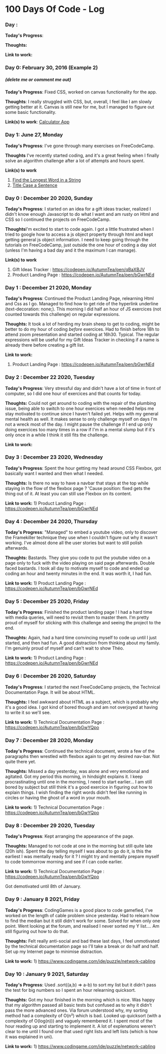 # 100 Days Of Code - Log

### Day : 

**Today's Progress**: 

**Thoughts:**  

**Link to work:** 

### Day 0: February 30, 2016 (Example 2)
##### (delete me or comment me out)

**Today's Progress**: Fixed CSS, worked on canvas functionality for the app.

**Thoughts**: I really struggled with CSS, but, overall, I feel like I am slowly getting better at it. Canvas is still new for me, but I managed to figure out some basic functionality.

**Link(s) to work**: [Calculator App](http://www.example.com)


### Day 1: June 27, Monday

**Today's Progress**: I've gone through many exercises on FreeCodeCamp.

**Thoughts** I've recently started coding, and it's a great feeling when I finally solve an algorithm challenge after a lot of attempts and hours spent.

**Link(s) to work**
1. [Find the Longest Word in a String](https://www.freecodecamp.com/challenges/find-the-longest-word-in-a-string)
2. [Title Case a Sentence](https://www.freecodecamp.com/challenges/title-case-a-sentence)

### Day 0 : December 20 2020, Sunday

**Today's Progress**: I started on an idea for a gift ideas tracker, realized I didn't know enough Javascript to do what I want and am rusty on Html and CSS so I continued the projects on FreeCodeCamp.

**Thoughts**I'm excited to start to code again. I got a little frustrated when I tried to google how to access a js object property through html and kept getting general js object information. I need to keep going through the tutorials on FreeCodeCamp, just outside the one hour of coding a day slot (unless I'm having a bad day and it the maximum I can manage).

**Link(s) to work**
1) Gift Ideas Tracker : https://codepen.io/AutumnTea/pen/qBaXBJV
2) Product Landing Page : https://codepen.io/AutumnTea/pen/bGwrNEd

### Day 1 : December 21 2020, Monday 

**Today's Progress**: Continued the Product Landing Page, relearning Html and Css as I go. Managed to find how to get ride of the hyperlink underline (text-decoration: none;). This morning I did half an hour of JS exercices (not counted towards this challenge) on regular expressions.

**Thoughts:** It took a lot of herding my brain sheep to get to coding, might be better to do my hour of coding *before* exercices. Had to finish before 18h to attend zoom presentation and started coding at 16h30. Typical. The regular expressions will be useful for my Gift Ideas Tracker in checking if a name is already there before creating a gift list. 

**Link to work:** 
1) Product Landing Page : https://codepen.io/AutumnTea/pen/bGwrNEd

### Day 2 : December 22 2020, Tuesday

**Today's Progress**: Very stressful day and didn't have a lot of time in front of computer, so I did one hour of exercices and that counts for today.

**Thoughts:** Could not get around to coding with the repair of the plumbing issue, being able to switch to one hour exercices when needed helps me stay motivated to continue since I haven't failed yet. Helps with my general mental health as well. It makes sense to only challenge myself on days I'm not a wreck most of the day. I might pause the challenge if I end up only doing exercices too many times in a row if I'm in a mental slump but if it's only once in a while I think it still fits the challenge. 

**Link to work:** 

### Day 3 : December 23 2020, Wednesday

**Today's Progress**: Spent the hour getting my head around CSS Flexbox, got basically want I wanted and then what I needed. 

**Thoughts:**  Is there no way to have a navbar that stays at the top while staying in the flow of the flexbox page ? 'Cause position: fixed gets the thing out of it. At least you can still use Flexbox on its content.

**Link to work:** 1) Product Landing Page : https://codepen.io/AutumnTea/pen/bGwrNEd

### Day 4 : December 24 2020, Thursday

**Today's Progress**: "Managed" to embed a youtube video, only to discover the Framekiller technique they use when I couldn't figure out why it wasn't working. I've almost done all the user stories but want to still polish afterwards.

**Thoughts:** Bastards. They give you code to put the youtube video on a page only to fuck with the video playing on said page afterwards. Double faced bastards. I took all day to motivate myself to code and ended up coding an hour and twenty minutes in the end. It was worth it, I had fun.

**Link to work:** 1) Product Landing Page : https://codepen.io/AutumnTea/pen/bGwrNEd

### Day 5 : December 25 2020, Friday

**Today's Progress**: Finished the product landing page ! I had a hard time with media queries, will need to revisit them to master them. I'm pretty proud of myself for sticking with this challenge and seeing the project to the end.

**Thoughts:**  Again, had a hard time convincing myself to code up until I just started, and then had fun. A good distraction from thinking about my family. I'm genuinly proud of myself and can't wait to show Théo. 

**Link to work:** 1) Product Landing Page : https://codepen.io/AutumnTea/pen/bGwrNEd

### Day 6 : December 26 2020, Saturday

**Today's Progress**: I started the next FreeCodeCamp projects, the Technical Documentation Page. It will be about HTML.

**Thoughts:**  I feel awkward about HTML as a subject, which is probably why it's a good idea. I got kind of bored though and am not overjoyed at having to write it so we'll see.

**Link to work:** 1) Technical Documentation Page : https://codepen.io/AutumnTea/pen/bGwYQpo

### Day 7 : December 28 2020, Monday

**Today's Progress**: Continued the technical document, wrote a few of the paragraphs then wrestled with flexbox again to get my desired nav-bar. Not quite there yet.

**Thoughts:**  Missed a day yesterday, was alone and very emotional and agitated. Got my period this morning, in hindsight explains it. I keep procrastinating until one in the morning, I need to start earlier... I am still bored by subject but still think it's a good exercice in figuring out how to explain things. I wish finding the right words didn't feel like running in circles or having the ghost of a word in your mouth.

**Link to work:** 1) Technical Documentation Page : https://codepen.io/AutumnTea/pen/bGwYQpo

### Day 8 : December 29 2020, Tuesday

**Today's Progress**: Kept arranging the appearance of the page.

**Thoughts:**  Managed to not code at one in the morning but still quite late (20h ish). Spent the day telling myself I was about to go do it, is this the earliest I was mentally ready for it ? I might try and mentally prepare myself to code tommorrow morning and see if I can code earlier.

**Link to work:** 1) Technical Documentation Page : https://codepen.io/AutumnTea/pen/bGwYQpo

Got demotivated until 8th of January.

### Day 9 : January 8 2021, Friday

**Today's Progress**: CodingGames is a good place to code gamefied, I've worked on the length of cable problem since yesterday. Had to relearn how to find the median but it still didn't work for some. Solved for when only one point. Went looking at the forum, and realised I never sorted my Y list.... Am still figuring out how to do that.

**Thoughts:**  Felt really anti-social and bad these last days, I feel unmotivated by the technical documentation page so I'll take a break or do half and half. Set up my Internet page to minimise distraction.

**Link to work:** 1) https://www.codingame.com/ide/puzzle/network-cabling

### Day 10 : January 9 2021, Saturday

**Today's Progress**: Used .sort((a,b) => a-b) to sort my list but it didn't pass the test for big numbers so I spent an hour relearning quicksort.

**Thoughts:**  Got my hour finished in the morning which is nice. Was happy that my algorithm passed all basic tests but confused as to why it didn't pass the more advanced ones. Via forum understood why, my sorting method had a complexity of O(n²) which is bad. Looked up quicksort (with a complexity of O(log(n))) and vaguely remembered it. I spent most of the hour reading up and starting to implement it. A lot of explenations weren't clear to me until I found one that used right lists and left lists (which is how it was explained in uni).

**Link to work:** 1) https://www.codingame.com/ide/puzzle/network-cabling
